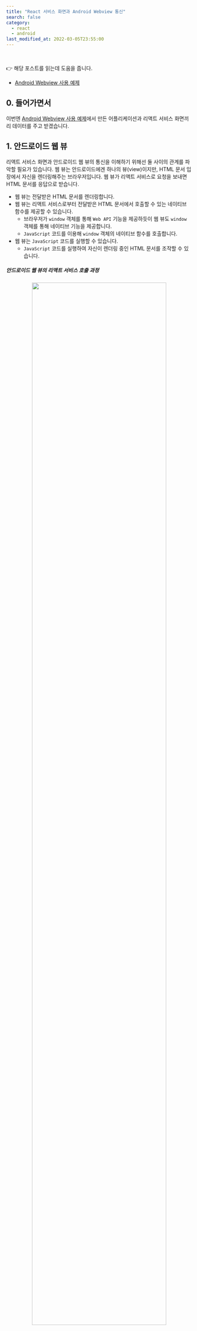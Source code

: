 ```yaml
---
title: "React 서비스 화면과 Android Webview 통신"
search: false
category:
  - react
  - android
last_modified_at: 2022-03-05T23:55:00
---
```


<br>

👉 해당 포스트를 읽는데 도움을 줍니다.
- [Android Webview 사용 예제][android-webview-link] 

## 0. 들어가면서

이번엔 [Android Webview 사용 예제][android-webview-link]에서 만든 어플리케이션과 리액트 서비스 화면끼리 데이터를 주고 받겠습니다.

## 1. 안드로이드 웹 뷰

리액트 서비스 화면과 안드로이드 웹 뷰의 통신을 이해하기 위해선 둘 사이의 관계를 파악할 필요가 있습니다. 
웹 뷰는 안드로이드에겐 하나의 뷰(view)이지만, HTML 문서 입장에서 자신을 렌더링해주는 브라우저입니다. 
웹 뷰가 리액트 서비스로 요청을 보내면 HTML 문서를 응답으로 받습니다. 
- 웹 뷰는 전달받은 HTML 문서를 렌더링합니다.
- 웹 뷰는 리액트 서비스로부터 전달받은 HTML 문서에서 호출할 수 있는 네이티브 함수를 제공할 수 있습니다.
    - 브라우저가 `window` 객체를 통해 `Web API` 기능을 제공하듯이 웹 뷰도 `window` 객체를 통해 네이티브 기능을 제공합니다. 
    - `JavaScript` 코드를 이용해 `window` 객체의 네이티브 함수를 호출합니다.
- 웹 뷰는 `JavaScript` 코드를 실행할 수 있습니다.
    - `JavaScript` 코드를 실행하여 자신이 렌더링 중인 HTML 문서를 조작할 수 있습니다. 

##### 안드로이드 웹 뷰의 리액트 서비스 호출 과정

<p align="center">
    <img src="/images/react-android-webview-communication-1.JPG" width="85%" class="image__border">
</p>

##### 안드로이드 웹 뷰와 HTML 문서 통신
- 웹 뷰 인스턴스에게 렌더링 중인 HTML 문서에게 네이티브 메소드를 호출할 수 있는 인터페이스를 제공합니다.
- 웹 뷰 인스턴스는 자신의 `evaluateJavascript` 메소드를 통해 `JavaScript` 코드를 실행할 수 있습니다.

<p align="center">
    <img src="/images/react-android-webview-communication-2.JPG" width="55%" class="image__border">
</p>

## 2. 안드로이드 웹 뷰 자바스크립트 인터페이스 추가

### 2.1. JavaScript 인터페이스 만들기

##### JavascriptCallbackClient 클래스
- 렌더링 중인 HTML 문서에서 호출할 수 있는 메소드를 정의합니다.
- 호출할 수 있는 메소드에 `@JavascriptInterface` 애너테이션을 추가합니다.
- `showToastMessage` 메소드
    - HTML 문서에서 전달한 메세지를 토스트 기능을 통해 화면에 띄웁니다.
- `callJavaScriptFunction` 메소드
    - 5초 뒤 `JavaScript` 코드를 이용해 커스텀 이벤트(CustomEvent)를 발행합니다.
    - 커스텀 이벤트의 이름은 `"javascriptFunction"` 입니다.
    - 발행한 이벤트를 이용해 리액트 서비스의 상태를 변경합니다.

```java
package com.example.myapplication.web;

import android.app.Activity;
import android.webkit.JavascriptInterface;
import android.webkit.WebView;
import android.widget.Toast;

public class JavascriptCallbackClient {

    private Activity mContext;
    private WebView webView;

    public JavascriptCallbackClient(Activity activity, WebView webView) {
        this.mContext = activity;
        this.webView = webView;
    }

    private String publishEvent(String functionName, String data) {
        StringBuffer buffer = new StringBuffer()
                .append("window.dispatchEvent(\n")
                .append("   new CustomEvent(\"").append(functionName).append("\", {\n")
                .append("           detail: {\n")
                .append("               data: ").append(data).append("\n")
                .append("           }\n")
                .append("       }\n")
                .append("   )\n")
                .append(");");
        return buffer.toString();
    }

    @JavascriptInterface
    public void showToastMessage(final String message) {
        Toast.makeText(mContext, message, Toast.LENGTH_SHORT).show();
    }

    @JavascriptInterface
    public void callJavaScriptFunction() {
        webView.postDelayed(() -> {
            webView.evaluateJavascript(publishEvent("javascriptFunction", "\"Hello, I'm message from Android\""),
                    (result) -> {
                        Toast.makeText(mContext, result, Toast.LENGTH_SHORT).show();
                    }
            );
        }, 5000);
    }
}
```

### 2.2. JavaScript 인터페이스 등록하기

전체 코드를 확인하시려면 [Android Webview 사용 예제][android-webview-link] 포스트를 참고하세요.

##### FirstFragment 클래스
- `WebView` 클래스의 `addJavascriptInterface` 메소드로 이전 단계에서 만든 `JavascriptCallbackClient` 클래스를 등록합니다.
- `HTML` 문서에서 사용할 수 있도록 이름을 `android`로 지정합니다.
    - `window` 객체로부터 `android` 객체를 꺼내 사용할 수 있습니다.
- 리액트 서비스를 호출할 수 있도록 주소를 변경합니다.
    - 안드로이드 앱은 리액트 서비스 주소를 모르기 때문에 `LAN IP`를 전달합니다.

```java
package com.example.myapplication;

public class FirstFragment extends Fragment {

    private FragmentFirstBinding binding;

    private WebView webView;
    private ProgressBar progressBar;
    private EditText urlEditText;
    private OnBackPressedCallback onBackPressedCallback;

    public void initWebView() {

        webView.setWebViewClient(new WebViewClient() {

            @Override
            public void onPageStarted(WebView view, String url, Bitmap favicon) {
                super.onPageStarted(view, url, favicon);
                progressBar.setVisibility(View.VISIBLE);
            }

            @Override
            public void onPageFinished(WebView view, String url) {
                super.onPageFinished(view, url);
                progressBar.setVisibility(View.GONE);
            }

            @Override
            public boolean shouldOverrideUrlLoading(WebView view, String url) {
                view.loadUrl(url);
                return true;
            }
        });

        WebSettings webSettings = webView.getSettings();
        webSettings.setJavaScriptEnabled(true);

        // JavaScript 인터페이스 등록
        webView.addJavascriptInterface(new JavascriptCallbackClient(requireActivity(), webView), "android");
        webView.loadUrl("http://192.168.0.216:3000/");
    }

    // ...
}
```

## 3. 리액트 서비스

### 3.1. App.jsx 파일

- `window` 객체에 `android` 객체가 있는 경우 함수를 호출합니다.
    - `showToastMessage` 함수 - `"Hello Native Callback"` 메세지를 전달하여 토스트 메세지를 띄웁니다.
    - `callJavaScriptFunction` 함수 - 네이티브 앱에서 5초 뒤에 `"javascriptFunction"` 이벤트를 발행합니다. 
- 웹 뷰에서 발행시킬 이벤트를 등록합니다. 
    - 이벤트 이름은 `"javascriptFunction"`입니다.
    - 네이티브 앱으로부터 전달받은 내용으로 화면에 보이는 메세지를 변경합니다.

```jsx
import logo from './logo.svg'
import './App.css'
import {useEffect, useState} from "react";

function App() {

    const [messageFromAndroid, setMessageFromAndroid] = useState('Hello Vite + React!');

    useEffect(() => {

        const eventFromAndroid = async (event) => {
            setMessageFromAndroid(event.detail.data);
        }

        window.addEventListener('javascriptFunction', eventFromAndroid);

        if (window.android) {
            window.android.showToastMessage("Hello Native Callback");
            window.android.callJavaScriptFunction();
        }

        return () => {
            window.removeEventListener('javascriptFunction', eventFromAndroid);
        };
    }, []);

    return (<div className="App">
        <header className="App-header">
            <img src={logo} className="App-logo" alt="logo"/>
            <p>{messageFromAndroid}</p>
            <p>
                Edit <code>App.jsx</code> and save to test HMR updates.
            </p>
            <p>
                <a
                    className="App-link"
                    href="https://reactjs.org"
                    target="_blank"
                    rel="noopener noreferrer"
                >
                    Learn React
                </a>
                {' | '}
                <a
                    className="App-link"
                    href="https://vitejs.dev/guide/features.html"
                    target="_blank"
                    rel="noopener noreferrer"
                >
                    Vite Docs
                </a>
            </p>
        </header>
    </div>)
}

export default App
```

## 4. 안드로이드 에뮬레이터 테스트

<p align="left">
    <img src="/images/react-android-webview-communication-3.gif" width="25%" class="image__border">
</p>

##### CLOSING

안드로이드 개발자가 아니기 때문에 잘못된 설명을 하고 있다면 댓글로 알려주시길 부탁드립니다. 감사하겠습니다. 

#### TEST CODE REPOSITORY
- <https://github.com/Junhyunny/blog-in-action/tree/master/2022-03-05-android-webview-communication>

#### REFERENCE
- <https://developer.mozilla.org/ko/docs/Web/API/CustomEvent/CustomEvent>
- <https://programmer-eun.tistory.com/54>

[android-webview-link]: https://junhyunny.github.io/android/android-webview/

[mozilla-custom-event-link]: https://developer.mozilla.org/ko/docs/Web/API/CustomEvent/CustomEvent